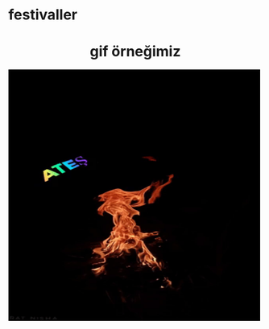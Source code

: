 # festivaller
<h1 align="center">gif örneğimiz</h1>
<p><img align="left" src="https://github.com/darahta/festivaller/blob/main/giphy%20(1).gif" width="500" height="500"/></p>
